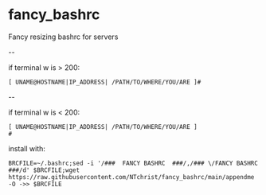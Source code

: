 # fancy_bashrc
Fancy resizing bashrc for servers

--

if terminal w is > 200:
```
[ UNAME@HOSTNAME|IP_ADDRESS| /PATH/TO/WHERE/YOU/ARE ]#
```
--

if terminal w is < 200: 
```
[ UNAME@HOSTNAME|IP_ADDRESS| /PATH/TO/WHERE/YOU/ARE ]
#
```


install with:

```
BRCFILE=~/.bashrc;sed -i '/###  FANCY BASHRC  ###/,/### \/FANCY BASHRC  ###/d' $BRCFILE;wget https://raw.githubusercontent.com/NTchrist/fancy_bashrc/main/appendme -O ->> $BRCFILE
```
